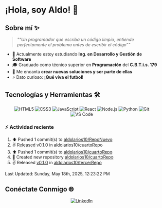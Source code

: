# ¡Hola, soy Aldo! 👋

## Sobre mí ✨

> *"“Un programador que escriba un código limpio, entiende perfectamente el problema antes de escribir el código”"*

- 🌱 Actualmente estoy estudiando **Ing. en Desarrollo y Gestión de Software**
- 🎓 Graduado como técnico superior en **Programación** del **C.B.T.i.s. 179**
- 💬 Me encanta **crear nuevas soluciones y ser parte de ellas**
- ⚡ Dato curioso: **¡Qué viva el futbol!**


## Tecnologías y Herramientas 🛠️

<div align="center">
  
  ![HTML5](https://img.shields.io/badge/-HTML5-E34F26?style=flat-square&logo=html5&logoColor=white)
  ![CSS3](https://img.shields.io/badge/-CSS3-1572B6?style=flat-square&logo=css3)
  ![JavaScript](https://img.shields.io/badge/-JavaScript-F7DF1E?style=flat-square&logo=javascript&logoColor=black)
  ![React](https://img.shields.io/badge/-React-61DAFB?style=flat-square&logo=react&logoColor=black)
  ![Node.js](https://img.shields.io/badge/-Node.js-339933?style=flat-square&logo=node.js&logoColor=white)
  ![Python](https://img.shields.io/badge/-Python-3776AB?style=flat-square&logo=python&logoColor=white)
  ![Git](https://img.shields.io/badge/-Git-F05032?style=flat-square&logo=git&logoColor=white)
  ![VS Code](https://img.shields.io/badge/-VS%20Code-007ACC?style=flat-square&logo=visual-studio-code)

</div>

### :zap: Actividad reciente
<!--RECENT_ACTIVITY:start-->
1. ⬆️ Pushed 1 commit(s) to [aldolarios10/RepoNuevo](https://github.com/aldolarios10/RepoNuevo)<br>
2. ✌️ Released [v0.1.0](https://github.com/aldolarios10/cuartoRepo/releases/tag/v0.1.0) in [aldolarios10/cuartoRepo](https://github.com/aldolarios10/cuartoRepo)<br>
3. ⬆️ Pushed 1 commit(s) to [aldolarios10/cuartoRepo](https://github.com/aldolarios10/cuartoRepo)<br>
4. 📔 Created new repository [aldolarios10/cuartoRepo](https://github.com/aldolarios10/cuartoRepo)<br>
5. ✌️ Released [v0.1.0](https://github.com/aldolarios10/tercerRepo/releases/tag/v0.1.0) in [aldolarios10/tercerRepo](https://github.com/aldolarios10/tercerRepo)<br>
<!--RECENT_ACTIVITY:end-->
<!--RECENT_ACTIVITY:last_update-->
Last Updated: Sunday, May 18th, 2025, 12:23:22 PM
<!--RECENT_ACTIVITY:last_update_end-->


## Conéctate Conmigo 🌐

<div align="center">
  
  [![LinkedIn](https://img.shields.io/badge/LinkedIn-0077B5?style=for-the-badge&logo=linkedin&logoColor=white)](https://www.linkedin.com/in/aldo-larios)
  
</div>
